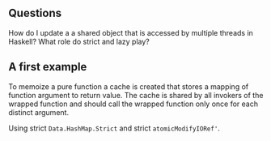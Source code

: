 ## Questions

How do I update a a shared object that is accessed by multiple threads in
Haskell? What role do strict and lazy play?

## A first example

To memoize a pure function a cache is created that stores a mapping of function
argument to return value. The cache is shared by all invokers of the wrapped
function and should call the wrapped function only once for each distinct
argument.

Using strict `Data.HashMap.Strict` and strict `atomicModifyIORef'`.


